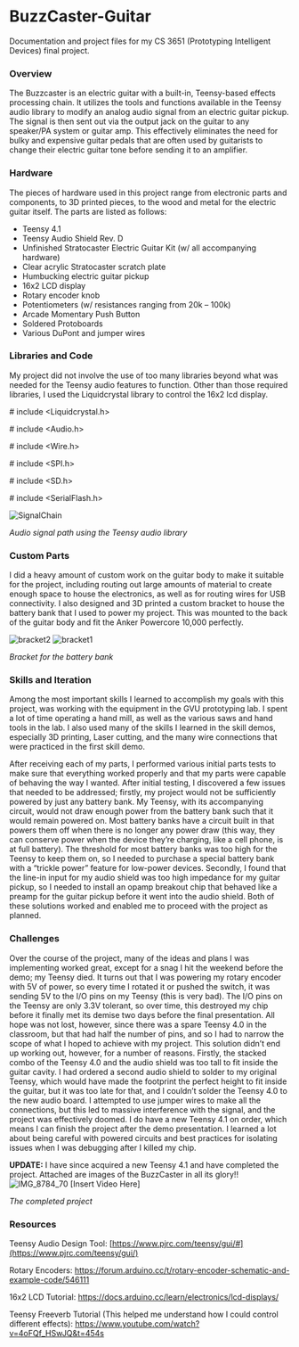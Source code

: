 # BuzzCaster-Guitar
Documentation and project files for my CS 3651 (Prototyping Intelligent Devices) final project.

### Overview

The Buzzcaster is an electric guitar with a built-in, Teensy-based effects processing chain. It utilizes the tools and functions available in the Teensy audio library to modify an analog audio signal from an electric guitar pickup. The signal is then sent out via the output jack on the guitar to any speaker/PA system or guitar amp. This effectively eliminates the need for bulky and expensive guitar pedals that are often used by guitarists to change their electric guitar tone before sending it to an amplifier.

### Hardware

The pieces of hardware used in this project range from electronic parts and components, to 3D printed pieces, to the wood and metal for the electric guitar itself. The parts are listed as follows:

- Teensy 4.1
- Teensy Audio Shield Rev. D
- Unfinished Stratocaster Electric Guitar Kit (w/ all accompanying hardware)
- Clear acrylic Stratocaster scratch plate
- Humbucking electric guitar pickup
- 16x2 LCD display
- Rotary encoder knob
- Potentiometers (w/ resistances ranging from 20k – 100k)
- Arcade Momentary Push Button
- Soldered Protoboards
- Various DuPont and jumper wires

### Libraries and Code

My project did not involve the use of too many libraries beyond what was needed for the Teensy audio features to function. Other than those required libraries, I used the Liquidcrystal library to control the 16x2 lcd display.

\# include &lt;Liquidcrystal.h&gt;

\# include &lt;Audio.h&gt;

\# include &lt;Wire.h&gt;

\# include &lt;SPI.h&gt;

\# include &lt;SD.h&gt;

\# include &lt;SerialFlash.h&gt;

![SignalChain](https://github.com/user-attachments/assets/9b210053-f6b3-45e7-ad7f-4f43e9d7bd45)

_Audio signal path using the Teensy audio library_

### Custom Parts

I did a heavy amount of custom work on the guitar body to make it suitable for the project, including routing out large amounts of material to create enough space to house the electronics, as well as for routing wires for USB connectivity. I also designed and 3D printed a custom bracket to house the battery bank that I used to power my project. This was mounted to the back of the guitar body and fit the Anker Powercore 10,000 perfectly.

![bracket2](https://github.com/user-attachments/assets/6ca917ac-2bf2-47e7-9855-4d1e0ec19635)
![bracket1](https://github.com/user-attachments/assets/a73192cb-e79d-45ba-9e22-f51ecd4d0f21)

_Bracket for the battery bank_

### Skills and Iteration

Among the most important skills I learned to accomplish my goals with this project, was working with the equipment in the GVU prototyping lab. I spent a lot of time operating a hand mill, as well as the various saws and hand tools in the lab. I also used many of the skills I learned in the skill demos, especially 3D printing, Laser cutting, and the many wire connections that were practiced in the first skill demo.

After receiving each of my parts, I performed various initial parts tests to make sure that everything worked properly and that my parts were capable of behaving the way I wanted. After initial testing, I discovered a few issues that needed to be addressed; firstly, my project would not be sufficiently powered by just any battery bank. My Teensy, with its accompanying circuit, would not draw enough power from the battery bank such that it would remain powered on. Most battery banks have a circuit built in that powers them off when there is no longer any power draw (this way, they can conserve power when the device they’re charging, like a cell phone, is at full battery). The threshold for most battery banks was too high for the Teensy to keep them on, so I needed to purchase a special battery bank with a “trickle power” feature for low-power devices. Secondly, I found that the line-in input for my audio shield was too high impedance for my guitar pickup, so I needed to install an opamp breakout chip that behaved like a preamp for the guitar pickup before it went into the audio shield. Both of these solutions worked and enabled me to proceed with the project as planned.

### Challenges

Over the course of the project, many of the ideas and plans I was implementing worked great, except for a snag I hit the weekend before the demo; my Teensy died. It turns out that I was powering my rotary encoder with 5V of power, so every time I rotated it or pushed the switch, it was sending 5V to the I/O pins on my Teensy (this is very bad). The I/O pins on the Teensy are only 3.3V tolerant, so over time, this destroyed my chip before it finally met its demise two days before the final presentation. All hope was not lost, however, since there was a spare Teensy 4.0 in the classroom, but that had half the number of pins, and so I had to narrow the scope of what I hoped to achieve with my project. This solution didn’t end up working out, however, for a number of reasons. Firstly, the stacked combo of the Teensy 4.0 and the audio shield was too tall to fit inside the guitar cavity. I had ordered a second audio shield to solder to my original Teensy, which would have made the footprint the perfect height to fit inside the guitar, but it was too late for that, and I couldn’t solder the Teensy 4.0 to the new audio board. I attempted to use jumper wires to make all the connections, but this led to massive interference with the signal, and the project was effectively doomed. I do have a new Teensy 4.1 on order, which means I can finish the project after the demo presentation. I learned a lot about being careful with powered circuits and best practices for isolating issues when I was debugging after I killed my chip.

**UPDATE:**
I have since acquired a new Teensy 4.1 and have completed the project. Attached are images of the BuzzCaster in all its glory!!
![IMG_8784_70](https://github.com/user-attachments/assets/6fdb26fd-43b2-41ad-b42e-048c899a7712)
[Insert Video Here]

_The completed project_

### Resources

Teensy Audio Design Tool: [https://www.pjrc.com/teensy/gui/#](https://www.pjrc.com/teensy/gui/)

Rotary Encoders: <https://forum.arduino.cc/t/rotary-encoder-schematic-and-example-code/546111>

16x2 LCD Tutorial: <https://docs.arduino.cc/learn/electronics/lcd-displays/>

Teensy Freeverb Tutorial (This helped me understand how I could control different effects): <https://www.youtube.com/watch?v=4oFQf_HSwJQ&t=454s>
